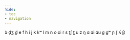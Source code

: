 ```yaml
---
hide:
- toc
- navigation
---
```

b
d̠ʒ
d̪
e
f
h
i
j
k
kʷ
l
m
n
o
oi
r
s
t̠ʃ
t̪
u
z
ŋ
ɑ
ɑi
ɑu
ɡ
ɡʷ
ɲ
ʃ
ʎ
β̞

